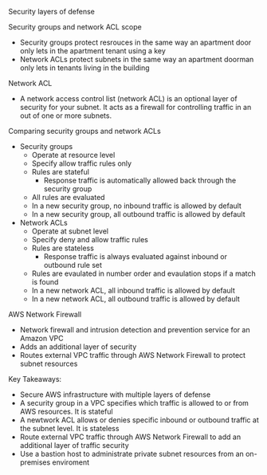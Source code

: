 Security layers of defense 

Security groups and network ACL scope 
- Security groups protect resrouces in the same way an apartment door only lets in the apartment tenant using a key 
- Network ACLs protect subnets in the same way an apartment doorman only lets in tenants living in the building 

Network ACL 
- A network access control list (network ACL) is an optional layer of security for your subnet. It acts as a firewall for controlling traffic in an out of one or more subnets.

Comparing security groups and network ACLs
- Security groups
	- Operate at resource level 
	- Specify allow traffic rules only 
	- Rules are stateful
		- Response traffic is automatically allowed back through the security group 
	- All rules are evaluated 
	- In a new security group, no inbound traffic is allowed by default
	- In a new security group, all outbound traffic is allowed by default 
- Network ACLs
	- Operate at subnet level
	- Specify deny and allow traffic rules 
	- Rules are stateless
		- Response traffic is always evaluated against inbound or outbound rule set 
	- Rules are evaulated in number order and evaulation stops if a match is found 
	- In a new network ACL, all inbound traffic is allowed by default 
	- In a new network ACL, all outbound traffic is allowed by default 

AWS Network Firewall
- Network firewall and intrusion detection and prevention service for an Amazon VPC
- Adds an additional layer of security 
- Routes external VPC traffic through AWS Network Firewall to protect subnet resources 

Key Takeaways:
- Secure AWS infrastructure with multiple layers of defense 
- A security group in a VPC specifies which traffic is allowed to or from AWS resources. It is stateful 
- A newtwork ACL allows or denies specific inbound or outbound traffic at the subnet level. It is stateless
- Route external VPC traffic through AWS Network Firewall to add an additional layer of traffic security 
- Use a bastion host to administrate private subnet resources from an on-premises enviroment

